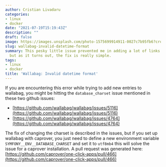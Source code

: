 ```yaml
---
author: Cristian Livadaru
categories:
- linux
- docker
date: "2021-07-19T15:19:43Z"
description: ""
draft: false
image: https://images.unsplash.com/photo-1575699914911-0027c7b95fb6?crop=entropy&cs=tinysrgb&fit=max&fm=jpg&ixid=MnwxMTc3M3wwfDF8c2VhcmNofDJ8fEthbmdhcm9vfGVufDB8fHx8MTYyNjcxNTEwMA&ixlib=rb-1.2.1&q=80&w=2000
slug: wallabag-invalid-datetime-format
summary: This pesky little issue prevented me in adding a lot of links to wallabag,
  but as it turns out, the fix is really simple.
tags:
- linux
- docker
title: 'Wallabag: Invalid datetime format'
---
```



If you are encountering this error while trying to add new entries to wallabag, you might be hitting the `database_charset` issue mentioned in these two github issues:

* [https://github.com/wallabag/wallabag/issues/5116](https://github.com/wallabag/wallabag/issues/5116)
* [https://github.com/wallabag/wallabag/issues/4764](https://github.com/wallabag/wallabag/issues/4764)

The fix of changing the charset is described in the issues, but if you set up wallabag with caprover, you just need to define a new environment variable `SYMFONY__ENV__DATABASE_CHARSET` and set it to `utf8mb4` this will solve the issue for a caprover installation. A pull request was generated here: [https://github.com/caprover/one-click-apps/pull/466](https://github.com/caprover/one-click-apps/pull/466) 

